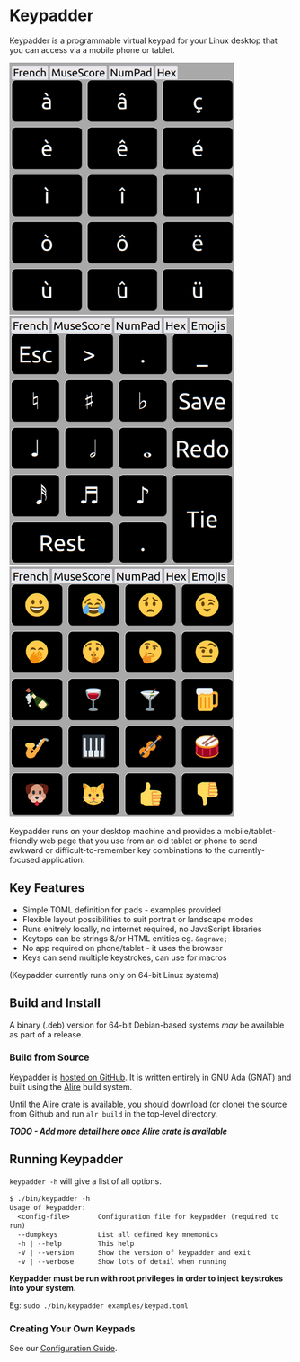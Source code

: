 # Keypadder
Keypadder is a programmable virtual keypad for your Linux desktop that you can access via a mobile phone or tablet.

![Screenshot1](./Screenshots/v0_1_0_French.png)
![Screenshot2](./Screenshots/v0_1_0_Musescore.png)
![Screenshot3](./Screenshots/v0_1_0_Emojis.png)

Keypadder runs on your desktop machine and provides a mobile/tablet-friendly web page that you use
from an old tablet or phone to send awkward or difficult-to-remember key combinations to the currently-focused
application.

## Key Features

* Simple TOML definition for pads - examples provided
* Flexible layout possibilities to suit portrait or landscape modes
* Runs enitrely locally, no internet required, no JavaScript libraries
* Keytops can be strings &/or HTML entities eg. `&agrave;`
* No app required on phone/tablet - it uses the browser
* Keys can send multiple keystrokes, can use for macros

(Keypadder currently runs only on 64-bit Linux systems)

## Build and Install

A binary (.deb) version for 64-bit Debian-based systems *may* be available as part of a release.

### Build from Source
Keypadder is [hosted on GitHub](https://github.com/SMerrony/keypadder).
It is written entirely in GNU Ada (GNAT) and built using the [Alire](https://alire.ada.dev/) build system.

Until the Alire crate is available, you should download (or clone) the source from Github
and run `alr build` in the top-level directory.

***TODO  - Add more detail here once Alire crate is available***

## Running Keypadder
`keypadder -h` will give a list of all options. 
```
$ ./bin/keypadder -h
Usage of keypadder:
  <config-file>       Configuration file for keypadder (required to run)
  --dumpkeys          List all defined key mnemonics
  -h | --help         This help
  -V | --version      Show the version of keypadder and exit
  -v | --verbose      Show lots of detail when running
  ```

**Keypadder must be run with root privileges in order to inject keystrokes into your system.**

Eg: `sudo ./bin/keypadder examples/keypad.toml`

### Creating Your Own Keypads
See our [Configuration Guide](docs/ConfigurationGuide.md).
